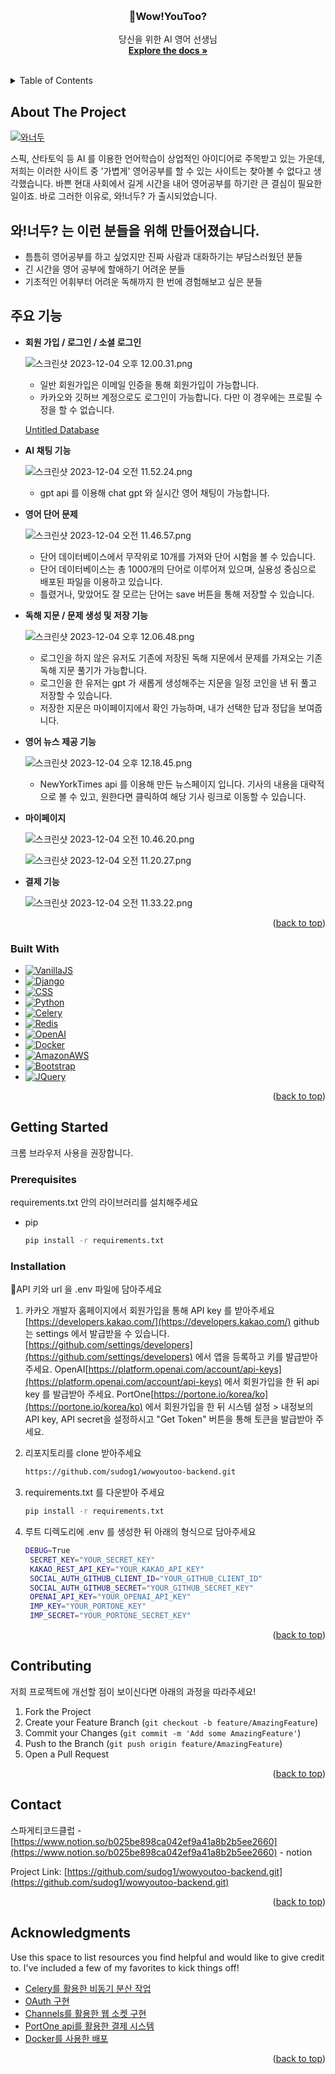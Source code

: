 <!-- Improved compatibility of back to top link: See: https://github.com/othneildrew/Best-README-Template/pull/73 -->
<a name="readme-top"></a>
<!--
*** Thanks for checking out the Best-README-Template. If you have a suggestion
*** that would make this better, please fork the repo and create a pull request
*** or simply open an issue with the tag "enhancement".
*** Don't forget to give the project a star!
*** Thanks again! Now go create something AMAZING! :D
-->



<!-- PROJECT SHIELDS -->
<!--
*** I'm using markdown "reference style" links for readability.
*** Reference links are enclosed in brackets [ ] instead of parentheses ( ).
*** See the bottom of this document for the declaration of the reference variables
*** for contributors-url, forks-url, etc. This is an optional, concise syntax you may use.
*** https://www.markdownguide.org/basic-syntax/#reference-style-links
-->


<!-- PROJECT LOGO -->
<br />
<div align="center">
  <a href="https://github.com/othneildrew/Best-README-Template">
    
  </a>

  <h3 align="center">Wow!YouToo?</h3>

  <p align="center">
    당신을 위한 AI 영어 선생님
    <br />
    <a href="https://github.com/sudog1/wowyoutoo-backend#readme"><strong>Explore the docs »</strong></a>
    <br />
    <br />
  </p>
</div>



<!-- TABLE OF CONTENTS -->
<details>
  <summary>Table of Contents</summary>
  <ol>
    <li>
      <a href="#about-the-project">About The Project</a>
      <ul>
        <li><a href="#built-with">Built With</a></li>
      </ul>
    </li>
    <li>
      <a href="#getting-started">Getting Started</a>
      <ul>
        <li><a href="#prerequisites">Prerequisites</a></li>
        <li><a href="#installation">Installation</a></li>
      </ul>
    </li>
    <li><a href="#contributing">Contributing</a></li>
    <li><a href="#contact">Contact</a></li>
    <li><a href="#acknowledgments">Acknowledgments</a></li>
  </ol>
</details>



<!-- ABOUT THE PROJECT -->
## About The Project

[![와너두](https://github.com/sudog1/wowyoutoo-backend/assets/89892255/2385e51e-ef2b-4c42-8c1e-b0537304fed8)
](https://wowyoutoo.me/main.html)

스픽, 산타토익 등 AI 를 이용한 언어학습이 상업적인 아이디어로 주목받고 있는 가운데, 저희는 이러한 사이트 중 '가볍게' 영어공부를 할 수 있는 사이트는 찾아볼 수 없다고 생각했습니다. 바쁜 현대 사회에서 길게 시간을 내어 영어공부를 하기란 큰 결심이 필요한 일이죠. 바로 그러한 이유로, 와!너두? 가 출시되었습니다.

## 와!너두? 는 이런 분들을 위해 만들어졌습니다.

* 틈틈히 영어공부를 하고 싶었지만 진짜 사람과 대화하기는 부담스러웠던 분들
* 긴 시간을 영어 공부에 할애하기 어려운 분들
* 기초적인 어휘부터 어려운 독해까지 한 번에 경험해보고 싶은 분들


## 주요 기능

- **회원 가입 / 로그인 / 소셜 로그인**
    
    ![스크린샷 2023-12-04 오후 12.00.31.png](https://prod-files-secure.s3.us-west-2.amazonaws.com/83c75a39-3aba-4ba4-a792-7aefe4b07895/20a3ea42-78e6-40a1-858b-5d665bccd2e8/%E1%84%89%E1%85%B3%E1%84%8F%E1%85%B3%E1%84%85%E1%85%B5%E1%86%AB%E1%84%89%E1%85%A3%E1%86%BA_2023-12-04_%E1%84%8B%E1%85%A9%E1%84%92%E1%85%AE_12.00.31.png)
    
    - 일반 회원가입은 이메일 인증을 통해 회원가입이 가능합니다.
    - 카카오와 깃허브 계정으로도 로그인이 가능합니다. 다만 이 경우에는 프로필 수정을 할 수 없습니다.
    
    [Untitled Database](https://www.notion.so/5b57059f24a34777af851961b4dc40ff?pvs=21)
    
- **AI 채팅 기능**
    
    ![스크린샷 2023-12-04 오전 11.52.24.png](https://prod-files-secure.s3.us-west-2.amazonaws.com/83c75a39-3aba-4ba4-a792-7aefe4b07895/82bd6e59-2119-4ec2-9aff-1a44563e11b4/%E1%84%89%E1%85%B3%E1%84%8F%E1%85%B3%E1%84%85%E1%85%B5%E1%86%AB%E1%84%89%E1%85%A3%E1%86%BA_2023-12-04_%E1%84%8B%E1%85%A9%E1%84%8C%E1%85%A5%E1%86%AB_11.52.24.png)
    
    - gpt api 를 이용해 chat gpt 와 실시간 영어 채팅이 가능합니다.
    
- **영어 단어 문제**
    
    
    ![스크린샷 2023-12-04 오전 11.46.57.png](https://prod-files-secure.s3.us-west-2.amazonaws.com/83c75a39-3aba-4ba4-a792-7aefe4b07895/9c584cf2-369b-435e-b716-3e5419befece/%E1%84%89%E1%85%B3%E1%84%8F%E1%85%B3%E1%84%85%E1%85%B5%E1%86%AB%E1%84%89%E1%85%A3%E1%86%BA_2023-12-04_%E1%84%8B%E1%85%A9%E1%84%8C%E1%85%A5%E1%86%AB_11.46.57.png)
    
    - 단어 데이터베이스에서 무작위로 10개를 가져와 단어 시험을 볼 수 있습니다.
    - 단어 데이터베이스는 총 1000개의 단어로 이루어져 있으며, 실용성 중심으로 배포된 파일을 이용하고 있습니다.
    - 틀렸거나, 맞았어도 잘 모르는 단어는 save 버튼을 통해 저장할 수 있습니다.
    
- **독해 지문 / 문제 생성 및 저장 기능**
    
    ![스크린샷 2023-12-04 오후 12.06.48.png](https://prod-files-secure.s3.us-west-2.amazonaws.com/83c75a39-3aba-4ba4-a792-7aefe4b07895/ea39f87f-2249-4f89-b009-bf7bf3872c0c/%E1%84%89%E1%85%B3%E1%84%8F%E1%85%B3%E1%84%85%E1%85%B5%E1%86%AB%E1%84%89%E1%85%A3%E1%86%BA_2023-12-04_%E1%84%8B%E1%85%A9%E1%84%92%E1%85%AE_12.06.48.png)
    
    - 로그인을 하지 않은 유저도 기존에 저장된 독해 지문에서 문제를 가져오는 기존 독해 지문 풀기가 가능합니다.
    - 로그인을 한 유저는 gpt 가 새롭게 생성해주는 지문을 일정 코인을 낸 뒤 풀고 저장할 수 있습니다.
    - 저장한 지문은 마이페이지에서 확인 가능하며, 내가 선택한 답과 정답을 보여줍니다.
    
- **영어 뉴스 제공 기능**
    
    ![스크린샷 2023-12-04 오후 12.18.45.png](https://prod-files-secure.s3.us-west-2.amazonaws.com/83c75a39-3aba-4ba4-a792-7aefe4b07895/fb50f896-e68e-4451-b6f6-68ed080c029a/%E1%84%89%E1%85%B3%E1%84%8F%E1%85%B3%E1%84%85%E1%85%B5%E1%86%AB%E1%84%89%E1%85%A3%E1%86%BA_2023-12-04_%E1%84%8B%E1%85%A9%E1%84%92%E1%85%AE_12.18.45.png)
    
    - NewYorkTimes api 를 이용해 만든 뉴스페이지 입니다. 기사의 내용을 대략적으로 볼 수 있고, 원한다면 클릭하여 해당 기사 링크로 이동할 수 있습니다.
    
- **마이페이지**
    
    ![스크린샷 2023-12-04 오전 10.46.20.png](https://prod-files-secure.s3.us-west-2.amazonaws.com/83c75a39-3aba-4ba4-a792-7aefe4b07895/ecc25a30-8726-4515-89a1-7e0edad5717c/%E1%84%89%E1%85%B3%E1%84%8F%E1%85%B3%E1%84%85%E1%85%B5%E1%86%AB%E1%84%89%E1%85%A3%E1%86%BA_2023-12-04_%E1%84%8B%E1%85%A9%E1%84%8C%E1%85%A5%E1%86%AB_10.46.20.png)
    
    ![스크린샷 2023-12-04 오전 11.20.27.png](https://prod-files-secure.s3.us-west-2.amazonaws.com/83c75a39-3aba-4ba4-a792-7aefe4b07895/9e208c3d-d3e8-4fba-ba0f-e8b73b2601a8/%E1%84%89%E1%85%B3%E1%84%8F%E1%85%B3%E1%84%85%E1%85%B5%E1%86%AB%E1%84%89%E1%85%A3%E1%86%BA_2023-12-04_%E1%84%8B%E1%85%A9%E1%84%8C%E1%85%A5%E1%86%AB_11.20.27.png)
    
- **결제 기능**
    
    ![스크린샷 2023-12-04 오전 11.33.22.png](https://prod-files-secure.s3.us-west-2.amazonaws.com/83c75a39-3aba-4ba4-a792-7aefe4b07895/ec720864-fb15-4d95-9c00-6578110f48c1/%E1%84%89%E1%85%B3%E1%84%8F%E1%85%B3%E1%84%85%E1%85%B5%E1%86%AB%E1%84%89%E1%85%A3%E1%86%BA_2023-12-04_%E1%84%8B%E1%85%A9%E1%84%8C%E1%85%A5%E1%86%AB_11.33.22.png)



<p align="right">(<a href="#readme-top">back to top</a>)</p>



### Built With

* [![VanillaJS][VanillaJS.com]][VanillaJS-url]
* [![Django][Django.com]][Django-url]
* [![CSS][CSS.com]][CSS-url]
* [![Python][Python.com]][Python-url]
* [![Celery][Celery.com]][Celery-url]
* [![Redis][Redis.com]][Redis-url]
* [![OpenAI][OpenAI.com]][OpenAI-url]
* [![Docker][Docker.com]][Docker-url]
* [![AmazonAWS][AmazonAWS.com]][AmazonAWS-url]
* [![Bootstrap][Bootstrap.com]][Bootstrap-url]
* [![JQuery][JQuery.com]][JQuery-url]

<p align="right">(<a href="#readme-top">back to top</a>)</p>



<!-- GETTING STARTED -->
## Getting Started

크롬 브라우저 사용을 권장합니다.

### Prerequisites

requirements.txt 안의 라이브러리를 설치해주세요
* pip
  ```sh
  pip install -r requirements.txt
  ```

### Installation

API 키와 url 을 .env 파일에 담아주세요

1. 카카오 개발자 홈페이지에서 회원가입을 통해 API key 를 받아주세요 [https://developers.kakao.com/](https://developers.kakao.com/) github 는 settings 에서 발급받을 수 있습니다. 
[https://github.com/settings/developers](https://github.com/settings/developers) 에서 앱을 등록하고 키를 발급받아 주세요. 
OpenAI[https://platform.openai.com/account/api-keys](https://platform.openai.com/account/api-keys) 에서 회원가입을 한 뒤 api key 를 발급받아 주세요.
PortOne[https://portone.io/korea/ko](https://portone.io/korea/ko) 에서 회원가입을 한 뒤 시스템 설정 > 내정보의 API key, API secret을 설정하시고 "Get Token" 버튼을 통해 토큰을 발급받아 주세요.

2. 리포지토리를 clone 받아주세요
   ```sh
   https://github.com/sudog1/wowyoutoo-backend.git
   ```
3. requirements.txt 를 다운받아 주세요
   ```sh
   pip install -r requirements.txt
   ```
4. 루트 디렉도리에 .env 를 생성한 뒤 아래의 형식으로 담아주세요
   ```sh
   DEBUG=True
    SECRET_KEY="YOUR_SECRET_KEY"
    KAKAO_REST_API_KEY="YOUR_KAKAO_API_KEY"
    SOCIAL_AUTH_GITHUB_CLIENT_ID="YOUR_GITHUB_CLIENT_ID"
    SOCIAL_AUTH_GITHUB_SECRET="YOUR_GITHUB_SECRET_KEY"
    OPENAI_API_KEY="YOUR_OPENAI_API_KEY"
    IMP_KEY="YOUR_PORTONE_KEY"
    IMP_SECRET="YOUR_PORTONE_SECRET_KEY"
   ```

<p align="right">(<a href="#readme-top">back to top</a>)</p>


<!-- CONTRIBUTING -->
## Contributing

저희 프로젝트에 개선할 점이 보이신다면 아래의 과정을 따라주세요!

1. Fork the Project
2. Create your Feature Branch (`git checkout -b feature/AmazingFeature`)
3. Commit your Changes (`git commit -m 'Add some AmazingFeature'`)
4. Push to the Branch (`git push origin feature/AmazingFeature`)
5. Open a Pull Request

<p align="right">(<a href="#readme-top">back to top</a>)</p>


<!-- CONTACT -->
## Contact

스파게티코드클럽 - [https://www.notion.so/b025be898ca042ef9a41a8b2b5ee2660](https://www.notion.so/b025be898ca042ef9a41a8b2b5ee2660) - notion

Project Link: [https://github.com/sudog1/wowyoutoo-backend.git](https://github.com/sudog1/wowyoutoo-backend.git)

<p align="right">(<a href="#readme-top">back to top</a>)</p>



<!-- ACKNOWLEDGMENTS -->
## Acknowledgments

Use this space to list resources you find helpful and would like to give credit to. I've included a few of my favorites to kick things off!

* [Celery를 활용한 비동기 분산 작업](https://www.notion.so/Celery-aa7b0607d381467aa5b3034161ac718e)
* [OAuth 구현](https://www.notion.so/OAuth-097483a7f83c42b78cbf34d9a3c21859)
* [Channels를 활용한 웹 소켓 구현](https://www.notion.so/Channels-a2a80848fe94494180c884f404fe8899)
* [PortOne api를 활용한 결제 시스템](https://www.notion.so/PortOne-api-af97108e76184d63abb757a2e93db3a9)
* [Docker를 사용한 배포](https://www.notion.so/Docker-6d1f8d20a0484bdfac1a145de873aad4)

<p align="right">(<a href="#readme-top">back to top</a>)</p>



<!-- MARKDOWN LINKS & IMAGES -->
<!-- https://www.markdownguide.org/basic-syntax/#reference-style-links -->
[contributors-shield]: https://img.shields.io/github/contributors/othneildrew/Best-README-Template.svg?style=for-the-badge
[contributors-url]: https://github.com/othneildrew/Best-README-Template/graphs/contributors
[forks-shield]: https://img.shields.io/github/forks/othneildrew/Best-README-Template.svg?style=for-the-badge
[forks-url]: https://github.com/othneildrew/Best-README-Template/network/members
[stars-shield]: https://img.shields.io/github/stars/othneildrew/Best-README-Template.svg?style=for-the-badge
[stars-url]: https://github.com/othneildrew/Best-README-Template/stargazers
[issues-shield]: https://img.shields.io/github/issues/othneildrew/Best-README-Template.svg?style=for-the-badge
[issues-url]: https://github.com/othneildrew/Best-README-Template/issues
[license-shield]: https://img.shields.io/github/license/othneildrew/Best-README-Template.svg?style=for-the-badge
[license-url]: https://github.com/othneildrew/Best-README-Template/blob/master/LICENSE.txt
[linkedin-shield]: https://img.shields.io/badge/-LinkedIn-black.svg?style=for-the-badge&logo=linkedin&colorB=555
[linkedin-url]: https://linkedin.com/in/othneildrew
[product-screenshot]: images/screenshot.png
[Python.com]: https://img.shields.io/badge/python-3776AB?style=for-the-badge&logo=python&logoColor=white
[Python-url]: https://www.python.org/
[VanillaJS.com]:  https://img.shields.io/badge/Javascript-grey?style=for-the-badge&logo=javascript
[VanillaJS-url]: http://vanilla-js.com/
[Django.com]: https://img.shields.io/badge/django-092E20?style=for-the-badge&logo=django&logoColor=white
[Django-url]: https://www.djangoproject.com/
[CSS.com]: https://img.shields.io/badge/css3-1572B6?style=for-the-badge&logo=css3&logoColor=white
[CSS-url]: https://css3.com/
[Python.com]: https://img.shields.io/badge/python-3776AB?style=for-the-badge&logo=python&logoColor=white
[Python-url]: https://www.python.org/
[Celery.com]: https://img.shields.io/badge/celery-37814A?style=for-the-badge&logo=celery&logoColor=white
[Celery-url]: https://docs.celeryq.dev/en/stable/
[Redis.com]: https://img.shields.io/badge/redis-DC382D?style=for-the-badge&logo=redis&logoColor=white
[Redis-url]: https://redis.io/
[OpenAI.com]: https://img.shields.io/badge/openai-412991?style=for-the-badge&logo=openai&logoColor=white
[OpenAI-url]: https://openai.com/
[Docker.com]: https://img.shields.io/badge/docker-2496ED?style=for-the-badge&logo=docker&logoColor=white
[Docker-url]: https://www.docker.com/
[AmazonAWS.com]: https://img.shields.io/badge/amazonaws-232F3E?style=for-the-badge&logo=amazonaws&logoColor=white
[AmazonAWS-url]: https://aws.amazon.com/ko/free/?gclid=CjwKCAiA1MCrBhAoEiwAC2d64dTG9Nx275pggSOsEhCFlbDYVSbrm3r0n7RueNUdbOmoQNL1MVzuGRoCO4gQAvD_BwE&trk=fa2d6ba3-df80-4d24-a453-bf30ad163af9&sc_channel=ps&ef_id=CjwKCAiA1MCrBhAoEiwAC2d64dTG9Nx275pggSOsEhCFlbDYVSbrm3r0n7RueNUdbOmoQNL1MVzuGRoCO4gQAvD_BwE:G:s&s_kwcid=AL!4422!3!563761819837!e!!g!!amazon%20aws!15286221779!129400439506&all-free-tier.sort-by=item.additionalFields.SortRank&all-free-tier.sort-order=asc&awsf.Free%20Tier%20Types=*all&awsf.Free%20Tier%20Categories=*all
[Bootstrap.com]: https://img.shields.io/badge/Bootstrap-563D7C?style=for-the-badge&logo=bootstrap&logoColor=white
[Bootstrap-url]: https://getbootstrap.com
[JQuery.com]: https://img.shields.io/badge/jQuery-0769AD?style=for-the-badge&logo=jquery&logoColor=white
[JQuery-url]: https://jquery.com 
